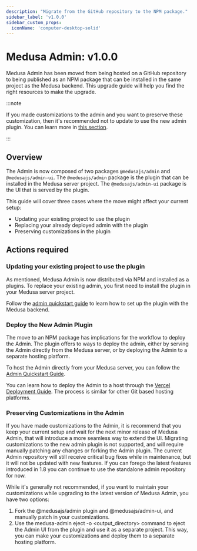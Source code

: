 ```yaml
---
description: "Migrate from the GitHub repository to the NPM package."
sidebar_label: 'v1.0.0'
sidebar_custom_props:
  iconName: 'computer-desktop-solid'
---
```


# Medusa Admin: v1.0.0

Medusa Admin has been moved from being hosted on a GitHub repository to being published as an NPM package that can be installed in the same project as the Medusa backend. This upgrade guide will help you find the right resources to make the upgrade.

:::note

If you made customizations to the admin and you want to preserve these customization, then it's recommended not to update to use the new admin plugin. You can learn more in [this section](#preserving-customizations-in-the-admin).

:::

## Overview

The Admin is now composed of two packages `@medusajs/admin` and `@medusajs/admin-ui`. The `@medusajs/admin` package is the plugin that can be installed in the Medusa server project. The `@medusajs/admin-ui` package is the UI that is served by the plugin.

This guide will cover three cases where the move might affect your current setup:

- Updating your existing project to use the plugin
- Replacing your already deployed admin with the plugin
- Preserving customizations in the plugin

## Actions required

### Updating your existing project to use the plugin

As mentioned, Medusa Admin is now distributed via NPM and installed as a plugins. To replace your existing admin, you first need to install the plugin in your Medusa server project.

Follow the [admin quickstart guide](../../admin/quickstart.mdx) to learn how to set up the plugin with the Medusa backend.

### Deploy the New Admin Plugin

The move to an NPM package has implications for the workflow to deploy the Admin. The plugin offers to ways to deploy the admin, either by serving the Admin directly from the Medusa server, or by deploying the Admin to a separate hosting platform.

To host the Admin directly from your Medusa server, you can follow the [Admin Quickstart Guide](../../admin/quickstart.mdx).

You can learn how to deploy the Admin to a host through the [Vercel Deployment Guide](../../deployments/admin/deploying-on-vercel.mdx). The process is similar for other Git based hosting platforms.

### Preserving Customizations in the Admin

If you have made customizations to the Admin, it is recommend that you keep your current setup and wait for the next minor release of Medusa Admin, that will introduce a more seamless way to extend the UI. Migrating customizations to the new admin plugin is not supported, and will require manually patching any changes or forking the Admin plugin. The current Admin repository will still receive critical bug fixes while in maintenance, but it will not be updated with new features. If you can forego the latest features introduced in 1.8 you can continue to use the standalone admin repository for now.

While it's generally not recommended, if you want to maintain your customizations while upgrading to the latest version of Medusa Admin, you have two options:

1. Fork the @medusajs/admin plugin and @medusajs/admin-ui, and manually patch in your customizations.
2. Use the medusa-admin eject -o <output_directory> command to eject the Admin UI from the plugin and use it as a separate project. This way, you can make your customizations and deploy them to a separate hosting platform.
